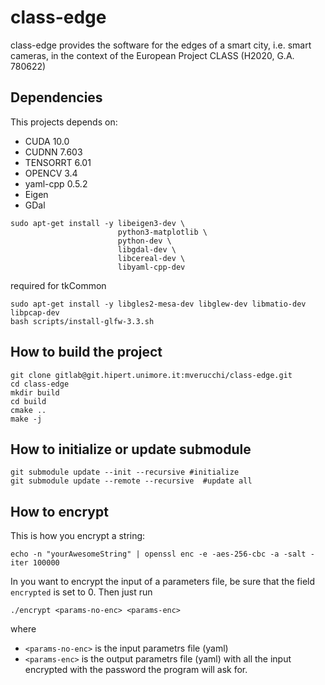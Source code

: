 # class-edge

class-edge provides the software for the edges of a smart city, i.e. smart cameras, in the context of the European Project CLASS (H2020, G.A. 780622)

## Dependencies

This projects depends on: 

  * CUDA 10.0
  * CUDNN 7.603
  * TENSORRT 6.01
  * OPENCV 3.4
  * yaml-cpp 0.5.2 
  * Eigen
  * GDal

```
sudo apt-get install -y libeigen3-dev \
                        python3-matplotlib \
                        python-dev \
                        libgdal-dev \
                        libcereal-dev \
                        libyaml-cpp-dev
```

required for tkCommon
```
sudo apt-get install -y libgles2-mesa-dev libglew-dev libmatio-dev libpcap-dev
bash scripts/install-glfw-3.3.sh
```

## How to build the project

```
git clone gitlab@git.hipert.unimore.it:mverucchi/class-edge.git
cd class-edge
mkdir build
cd build
cmake ..
make -j
```

## How to initialize or update submodule
```
git submodule update --init --recursive #initialize
git submodule update --remote --recursive  #update all
```

## How to encrypt 

This is how you encrypt a string:
```
echo -n "yourAwesomeString" | openssl enc -e -aes-256-cbc -a -salt -iter 100000
```
In you want to encrypt the input of a parameters file, be sure that the field ```encrypted``` is set to 0.
Then just run 
```
./encrypt <params-no-enc> <params-enc>
```
where
  * ```<params-no-enc>``` is the input parametrs file (yaml)
  * ```<params-enc>``` is the output parametrs file (yaml) with all the input encrypted with the password the program will ask for.